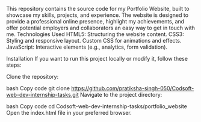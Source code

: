 This repository contains the source code for my Portfolio Website, built to showcase my skills, projects, and experience. The website is designed to provide a professional online presence, highlight my achievements, and offer potential employers and collaborators an easy way to get in touch with me.
Technologies Used
HTML5: Structuring the website content.
CSS3: Styling and responsive layout.
Custom CSS for animations and effects.
JavaScript: Interactive elements (e.g., analytics, form validation).

Installation
If you want to run this project locally or modify it, follow these steps:

Clone the repository:

bash
Copy code
git clone https://github.com/pratiksha-singh-050/Codsoft-web-dev-internship-tasks.git
Navigate to the project directory:

bash
Copy code
cd Codsoft-web-dev-internship-tasks/portfolio_website
Open the index.html file in your preferred browser.
